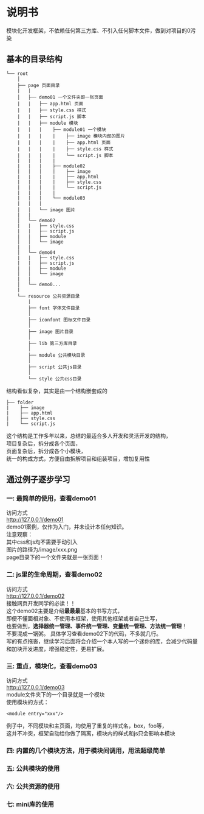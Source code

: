 # 说明书
模块化开发框架，不依赖任何第三方库、不引入任何脚本文件，做到对项目的0污染  
## 基本的目录结构
```
└── root  
    │ 
    ├── page 页面目录
    |   |
    │   ├── demo01 一个文件夹即一张页面
    |   |   ├── app.html 页面
    |   |   ├── style.css 样式
    |   |   ├── script.js 脚本
    |   |   ├── module 模块
    |   |   |    ├── module01 一个模块
    |   |   |    |    ├── image 模块内部的图片
    |   |   |    |    ├── app.html 页面
    |   |   |    |    ├── style.css 样式
    |   |   |    |    └── script.js 脚本
    |   |   |    |
    |   |   |    ├── module02
    |   |   |    |    ├── image
    |   |   |    |    ├── app.html
    |   |   |    |    ├── style.css
    |   |   |    |    └── script.js
    |   |   |    |
    |   |   |    └── module03
    |   |   |
    │   │   └── image 图片
    |   |
    │   └── demo02  
    |   |   ├── style.css
    |   |   ├── script.js
    |   |   ├── module
    │   │   └── image
    |   |
    │   └── demo04
    |   |   ├── style.css
    |   |   ├── script.js
    |   |   ├── module
    │   │   └── image
    |   |
    │   └── demo0...
    |
    └── resource 公共资源目录 
        |   
        ├── font 字体文件目录 
        │
        ├── iconfont 图标文件目录
        │   
        ├── image 图片目录
        │   
        ├── lib 第三方库目录
        │   
        ├── module 公共模块目录
        │   
        ├── script 公共js目录
        │   
        └── style 公共css目录 
```  
结构看似复杂，其实是由一个结构嵌套成的
```
├── folder 
|    ├── image
|    ├── app.html
|    ├── style.css
|    └── script.js
```  
这个结构是工作多年以来，总结的最适合多人开发和灵活开发的结构，  
项目复杂后，拆分成各个页面，   
页面复杂后，拆分成各个小模块，   
统一的构成方式，方便自由拆解项目和组装项目，增加复用性
## 通过例子逐步学习
### 一: 最简单的使用，查看demo01
访问方式  
http://127.0.0.1/demo01  
demo01案例，仅作为入门，并未设计本任何知识。  
注意观察：  
其中css和js均不需要手动引入  
图片的路径为/image/xxx.png  
page目录下的一个文件夹就是一张页面！  
### 二: js里的生命周期，查看demo02
访问方式  
http://127.0.0.1/demo02  
接触网页开发同学的必读！！  
这个demo02主要是介绍**最最最**基本的书写方式，  
即便不懂面相对象、不使用本框架，使用其他框架或者自己生写，  
也要做到，**选择器统一管理、事件统一管理、变量统一管理、方法统一管理**！  
不要混成一锅粥。
具体学习查看demo02下的代码，不多就几行。  
写的有点拖沓，继续学习后面将会介绍一个本人写的一个迷你的库，会减少代码量和加块开发进度，增强稳定性，更易扩展。  
### 三: 重点，模块化，查看demo03
访问方式  
http://127.0.0.1/demo03  
module文件夹下的一个目录就是一个模块  
使用模块的方式：  
```
<module entry="xxx"/>
```
例子中，不同模块和主页面，均使用了重复的样式名，box，foo等，  
这并不冲突，框架自动给你做了隔离，模块内的样式和js只会影响本模块
### 四: 内置的几个模块方法，用于模块间调用，用法超级简单
### 五: 公共模块的使用
### 六: 公共资源的使用
### 七: mini库的使用

